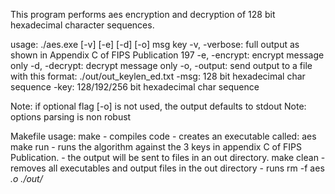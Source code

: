 This program performs aes encryption and decryption of 128 bit hexadecimal character sequences. 

usage: ./aes.exe [-v] [-e] [-d] [-o] msg key
	-v, -verbose: full output as shown in Appendix C of FIPS Publication 197
	-e, -encrypt: encrypt message only
	-d, -decrypt: decrypt message only
	-o, -output:  send output to a file with this format: ./out/out_keylen_ed.txt
	-msg: 128 bit hexadecimal char sequence
	-key: 128/192/256 bit hexadecimal char sequence

Note: if optional flag [-o] is not used, the output defaults to stdout
Note: options parsing is non robust

Makefile usage:
	make
		- compiles code
		- creates an executable called: aes
	make run
		- runs the algorithm against the 3 keys in appendix C of FIPS Publication.
		- the output will be sent to files in an out directory.
	make clean
		- removes all executables and output files in the out directory
		- runs rm -f aes *.o ./out/* 

